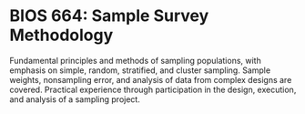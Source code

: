 # BIOS 664: Sample Survey Methodology

Fundamental principles and methods of sampling populations, with emphasis on simple, random, stratified, and cluster sampling. Sample weights, nonsampling error, and analysis of data from complex designs are covered. Practical experience through participation in the design, execution, and analysis of a sampling project.